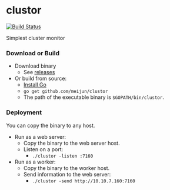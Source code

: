 # clustor

[![Build Status](https://travis-ci.org/meijun/clustor.svg?branch=master)](https://travis-ci.org/meijun/clustor)

Simplest cluster monitor

### Download or Build

- Download binary
  - See [releases](https://github.com/meijun/clustor/releases)
- Or build from source:
  - [Install Go](https://golang.org/doc/install)
  - `go get github.com/meijun/clustor`
  - The path of the executable binary is `$GOPATH/bin/clustor`.

### Deployment

You can copy the binary to any host.

- Run as a web server:
  - Copy the binary to the web server host.
  - Listen on a port:
    - `./clustor -listen :7160`
- Run as a worker:
  - Copy the binary to the worker host.
  - Send information to the web server:
    - `./clustor -send http://10.10.7.160:7160`
